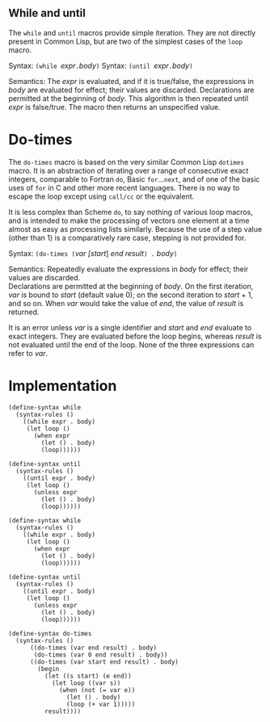 ## While and until

The `while` and `until` macros provide simple iteration.
They are not directly present in Common Lisp, but are two
of the simplest cases of the `loop` macro.  

Syntax: `(while `*expr*` . `*body*`)`
Syntax: `(until `*expr*` . `*body*`)`

Semantics: The *expr* is evaluated, and if it is true/false,
the expressions in *body* are evaluated for effect;
their values are discarded.
Declarations are permitted at the beginning of *body*.
This algorithm is then repeated until *expr* is false/true.
The macro then returns an unspecified value.

# Do-times

The `do-times` macro is based on the very similar Common Lisp `dotimes` macro.
It is an abstraction of iterating over a range of consecutive exact integers,
comparable to Fortran `do`, Basic `for`...`next`, and of one of the basic uses
of `for` in C and other more recent languages.
There is no way to escape the loop except using `call/cc` or the equivalent.

It is less complex than Scheme `do`, to say nothing of various loop macros, and is
intended to make the processing of vectors one element at a time almost as easy as
processing lists similarly.
Because the use of a step value (other than 1) is a comparatively rare case,
stepping is not provided for.

Syntax: `(do-times (`*var [start*] *end* *result*`) .` *body*`)`

Semantics: Repeatedly evaluate the expressions in *body*
for effect; their values are discarded.  
Declarations are permitted at the beginning of *body*.
On the first iteration, *var* is bound to *start* (default value 0);
on the second iteration to *start* + 1, and so on.  When *var* would take
the value of *end*, the value of *result* is returned.

It is an error unless *var* is a single identifier
and *start* and *end* evaluate to exact integers.
They are evaluated before the loop begins,
whereas *result* is not evaluated until the end of the loop.
None of the three expressions can refer to *var*.

# Implementation

```
(define-syntax while
  (syntax-rules ()
    ((while expr . body)
     (let loop ()
       (when expr
         (let () . body)
         (loop))))))
         
(define-syntax until
  (syntax-rules ()
    ((until expr . body)
     (let loop ()
       (unless expr
         (let () . body)
         (loop))))))

(define-syntax while
  (syntax-rules ()
    ((while expr . body)
     (let loop ()
       (when expr
         (let () . body)
         (loop))))))
         
(define-syntax until
  (syntax-rules ()
    ((until expr . body)
     (let loop ()
       (unless expr
         (let () . body)
         (loop))))))

(define-syntax do-times
  (syntax-rules ()
      ((do-times (var end result) . body)
       (do-times (var 0 end result) . body))
      ((do-times (var start end result) . body)
        (begin
          (let ((s start) (e end))
            (let loop ((var s))
              (when (not (= var e))
                (let () . body)
                (loop (+ var 1)))))
          result))))
```
  